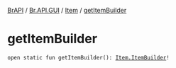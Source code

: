 [BrAPI](../../index.md) / [Br.API.GUI](../index.md) / [Item](index.md) / [getItemBuilder](./get-item-builder.md)

# getItemBuilder

`open static fun getItemBuilder(): `[`Item.ItemBuilder`](-item-builder/index.md)`!`